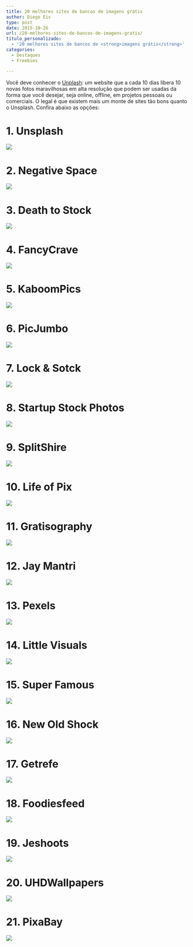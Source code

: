 ```yaml
---
title: 20 melhores sites de bancos de imagens grátis
author: Diego Eis
type: post
date: 2015-10-26
url: /20-melhores-sites-de-bancos-de-imagens-gratis/
titulo_personalizado:
  - '20 melhores sites de bancos de <strong>imagens grátis</strong>'
categories:
  - Destaques
  - Freebies

---
```

Você deve conhecer o [Unplash][1]: um website que a cada 10 dias libera 10 novas fotos maravilhosas em alta resolução que podem ser usadas da forma que você desejar, seja online, offline, em projetos pessoais ou comerciais. O legal é que existem mais um monte de sites tão bons quanto o Unsplash. Confira abaixo as opções:

# 1. Unsplash

[<img style="max-width: 600px;" src="https://images.unsplash.com/photo-1442406964439-e46ab8eff7c4?fit=crop&#038;fm=jpg" />][2]

# 2. Negative Space

[<img style="max-width: 600px;" src="http://tableless.com.br/wp-content/uploads/2015/10/lucho-65.jpg" />][3]

# 3. Death to Stock

[<img style="max-width: 600px;" src="http://deathtothestockphoto.com/wp-content/uploads/Death_to_stock_photography_Vibrant-10-of-10.jpg" />][4]

# 4. FancyCrave

[<img style="max-width: 600px;" src="http://40.media.tumblr.com/7ae5ec1789f201c84a870c24172df382/tumblr_norx4t4Jfx1ted1sho1_1280.jpg" />][5] 

# 5. KaboomPics

[<img style="max-width: 600px;" src="http://kaboompics.com/files/upload/o_19k235hjc1oam1ebq14momunq687_new.jpg" />][6]

# 6. PicJumbo

[<img style="max-width: 600px;" src="https://picjumbo.imgix.net/HNCK9421.jpg?q=40&#038;w=1650&#038;sharp=30" />][7]

# 7. Lock & Sotck

[<img style="max-width: 600px;" src="http://i0.wp.com/lockandstockphotos.com/wp-content/uploads/2015/09/IMG_1834.jpg?resize=656%2C438" />][8]

# 8. Startup Stock Photos

[<img style="max-width: 600px;" src="http://41.media.tumblr.com/abdb209f1ba6f7729636d5ac4e3a6d47/tumblr_nqx8yumAGD1tubinno1_1280.jpg" />][9]

# 9. SplitShire

[<img style="max-width: 600px;" src="https://photos-1.dropbox.com/t/2/AABIg6loJfRmDWLAesh0cfBbbi4PBKsYIkv0p0ojD0X6kA/12/300328033/jpeg/32x32/1/1445313600/0/2/SplitShire-8304.jpg/COHImo8BIAEgAiADIAUgBygCKAc/Nx3Puvf0jHg2sP_pZO4x2LBMsujvrZOs8mVdECSD8j0?size=2048x1536&#038;size_mode=2" />][10]

# 10. Life of Pix

[<img style="max-width: 600px;" src="http://cdn2.hubspot.net/hub/53/file-2455902655-jpg/Life-of-Pix.jpg?t=1445306066838&#038;width=669" />][11]

# 11. Gratisography

[<img style="max-width: 600px;" src="http://www.gratisography.com/pictures/243_1.jpg" />][12]

# 12. Jay Mantri

[<img style="max-width: 600px;" src="http://41.media.tumblr.com/76e0830e214ebdef7cead2769697035e/tumblr_nsoc5ikBbb1qfirfao1_1280.jpg" />][13]

# 13. Pexels

[<img style="max-width: 600px;" src="https://static.pexels.com/photos/11392/pexels-photo-11392-large.jpeg" />][14]

# 14. Little Visuals

[<img style="max-width: 600px;" src="http://41.media.tumblr.com/015a96c40e2f80a56dacfbcbd3b197f0/tumblr_n1gayrieM81sdyj9lo1_1280.jpg" />][15]

# 15. Super Famous

[<img style="max-width: 600px;" src="http://payload337.cargocollective.com/1/17/574234/9042465/DSC_1007_1250.JPG" />][16]

# 16. New Old Shock

[<img style="max-width: 600px;" src="http://36.media.tumblr.com/7997b02f0dd35b2fcef1faecaa9cc997/tumblr_nvup8lfZA21sfie3io1_1280.jpg" />][17]

# 17. Getrefe

[<img style="max-width: 600px;" src="http://40.media.tumblr.com/faec718628501e1a3712f107e13a8d21/tumblr_nvxsohGoIB1slhhf0o1_1280.jpg" />][18]

# 18. Foodiesfeed

[<img style="max-width: 600px;" src="http://tableless.com.br/wp-content/uploads/2015/10/foodiesfeed.jpg" />][19]

# 19. Jeshoots

[<img style="max-width: 600px;" src="http://jeshoots.com/wp-content/uploads/2015/10/IMG_2603b-773x515.jpg" />][20]

# 20. UHDWallpapers

[<img style="max-width: 600px;" src="https://4.bp.blogspot.com/-zDVbBavjDEk/U5c1IJyMfgI/AAAAAAAA9f4/KzCPs2p4JPk/s0/Spinning+the+light+at+sunset_image.jpg" />][21]

# 21. PixaBay

[<img style="max-width: 600px;" src="http://tableless.com.br/wp-content/uploads/2015/10/pixabay.jpg" />][22]

 [1]: https://unsplash.com
 [2]: http://unsplash.com/
 [3]: http://negativespace.co
 [4]: http://deathtothestockphoto.com
 [5]: http://fancycrave.com
 [6]: http://kaboompics.com/
 [7]: https://picjumbo.com
 [8]: http://lockandstockphotos.com
 [9]: http://startupstockphotos.com
 [10]: http://www.splitshire.com
 [11]: http://www.lifeofpix.com/
 [12]: http://www.gratisography.com
 [13]: http://jaymantri.com
 [14]: https://www.pexels.com
 [15]: http://littlevisuals.co
 [16]: http://images.superfamous.com
 [17]: http://nos.twnsnd.co
 [18]: http://getrefe.tumblr.com
 [19]: http://foodiesfeed.com/
 [20]: http://jeshoots.com/
 [21]: http://www.uhdwallpapers.org/p/creative-commons-images.html
 [22]: https://pixabay.com/